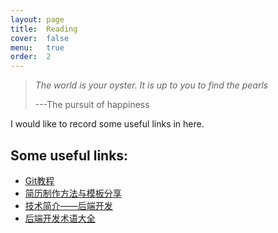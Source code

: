 ```yaml
---
layout: page
title:  Reading
cover:  false
menu:   true
order:  2
---
```


> _The world is your oyster. It is up to you to find the pearls_
>
> ---The pursuit of happiness

I would like to record some useful links in here.

## Some useful links:
* [Git教程](https://blog.csdn.net/weixin_42152081/article/details/80558282)
* [简历制作方法与模板分享](https://www.nowcoder.com/discuss/190685?from=NWX)
* [技术简介——后端开发](https://www.cnblogs.com/gollong/p/11126386.html)
* [后端开发术语大全](https://cloud.tencent.com/developer/article/1477450)
